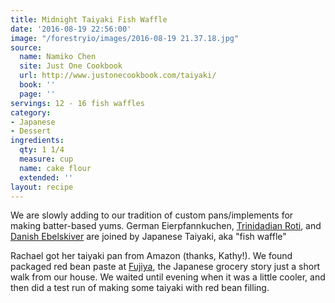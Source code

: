 ```yaml
---
title: Midnight Taiyaki Fish Waffle
date: '2016-08-19 22:56:00'
image: "/forestryio/images/2016-08-19 21.37.18.jpg"
source:
  name: Namiko Chen
  site: Just One Cookbook
  url: http://www.justonecookbook.com/taiyaki/
  book: ''
  page: ''
servings: 12 - 16 fish waffles
category:
- Japanese
- Dessert
ingredients:
  qty: 1 1/4
  measure: cup
  name: cake flour
  extended: ''
layout: recipe
---
```

We are slowly adding to our tradition of custom pans/implements for making batter-based yums. German Eierpfannkuchen, [Trinidadian Roti](/cookbookshelf/recipe/rachaels-roti/), and [Danish Ebelskiver](/cookbookshelf/recipe/ebelskivers-danish-pancakes/) are joined by Japanese Taiyaki, aka "fish waffle"

Rachael got her taiyaki pan from Amazon (thanks, Kathy!). We found packaged red bean paste at [Fujiya](http://www.fujiya.ca), the Japanese grocery story just a short walk from our house. We waited until evening when it was a little cooler, and then did a test run of making some taiyaki with red bean filling.